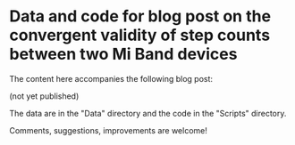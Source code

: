 # Data and code for blog post on the convergent validity of step counts between two Mi Band devices 

The content here accompanies the following blog post:

(not yet published)

The data are in the "Data" directory and the code in the "Scripts" directory. 

Comments, suggestions, improvements are welcome!

